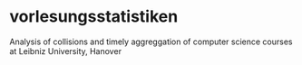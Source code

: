 vorlesungsstatistiken
=====================

Analysis of collisions and timely aggreggation of computer science courses at Leibniz University, Hanover
